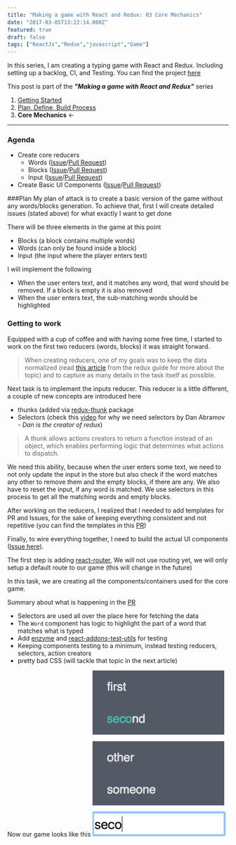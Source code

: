 ```yaml
---
title: "Making a game with React and Redux: 03 Core Mechanics"
date: "2017-03-05T13:22:14.000Z"
featured: true
draft: false
tags: ["ReactJs","Redux","javascript","Game"]
---
```


In this series, I am creating a typing game with React and Redux. Including setting up a backlog, CI, and Testing.
You can find the project [here](https://github.com/nadeemkhedr/typemania)

This post is part of the ***"Making a game with React and Redux"*** series
1. [Getting Started](http://nadeemkhedr.com/making-a-game-with-react-and-redux-getting-started/)
2. [Plan, Define, Build Process](http://nadeemkhedr.com/making-a-game-with-react-and-redux-02-plan-define-build-process/)
3. **Core Mechanics** <-

---

### Agenda
- Create core reducers
    - Words ([Issue](https://github.com/nadeemkhedr/typemania/issues/1)/[Pull Request](https://github.com/nadeemkhedr/typemania/pull/5))
    - Blocks ([Issue](https://github.com/nadeemkhedr/typemania/issues/2)/[Pull Request](https://github.com/nadeemkhedr/typemania/pull/6))
    - Input ([Issue](https://github.com/nadeemkhedr/typemania/issues/3)/[Pull Request](https://github.com/nadeemkhedr/typemania/pull/9))
- Create Basic UI Components ([Issue](https://github.com/nadeemkhedr/typemania/issues/4)/[Pull Request](https://github.com/nadeemkhedr/typemania/pull/10))

###Plan
My plan of attack is to create a basic version of the game without any words/blocks generation. To achieve that, first I will create detailed issues (stated above) for what exactly I want to get done

There will be three elements in the game at this point

- Blocks (a block contains multiple words)
- Words (can only be found inside a block)
- Input (the input where the player enters text)

I will implement the following

- When the user enters text, and it matches any word, that word should be removed. If a block is empty it is also removed
- When the user enters text, the sub-matching words should be highlighted

### Getting to work
Equipped with a cup of coffee and with having some free time, I started to work on the first two reducers (words, blocks) it was straight forward.

> When creating reducers, one of my goals was to keep the data normalized (read [this article](http://redux.js.org/docs/recipes/reducers/NormalizingStateShape.html) from the redux guide for more about the topic) and to capture as many details in the task itself as possible.

Next task is to implement the inputs reducer. This reducer is a little different, a couple of new concepts are introduced here

- thunks (added via [redux-thunk](https://github.com/gaearon/redux-thunk) package
- Selectors (check this [video](https://egghead.io/lessons/javascript-redux-colocating-selectors-with-reducers) for why we need selectors by Dan Abramov - *Dan is the creator of redux*)

> A thunk allows actions creators to return a function instead of an object, which enables performing logic that determines what actions to dispatch.

We need this ability, because when the user enters some text, we need to not only update the input in the store but also check if the word matches any other to remove them and the empty blocks, if there are any.
We also have to reset the input, if any word is matched. We use selectors in this process to get all the matching words and empty blocks.

After working on the reducers, I realized that I needed to add templates for PR and Issues, for the sake of keeping everything consistent and not repetitive (you can find the templates in this [PR](https://github.com/nadeemkhedr/typemania/pull/8))

Finally, to wire everything together, I need to build the actual UI components ([Issue here](https://github.com/nadeemkhedr/typemania/issues/4)).

The first step is adding [react-router](https://github.com/ReactTraining/react-router), We will not use routing yet, we will only setup a default route to our game (this will change in the future)

In this task, we are creating all the components/containers used for the core game.

Summary about what is happening in the [PR](https://github.com/nadeemkhedr/typemania/pull/10)

- Selectors are used all over the place here for fetching the data
- The `Word` component has logic to highlight the part of a word that matches what is typed
- Add [enzyme](https://github.com/airbnb/enzyme) and [react-addons-test-utils](https://facebook.github.io/react/docs/test-utils.html) for testing
- Keeping components testing to a minimum, instead testing reducers, selectors, action creators
- pretty bad CSS (will tackle that topic in the next article)

Now our game looks like this
![my image](./images/game.png)
